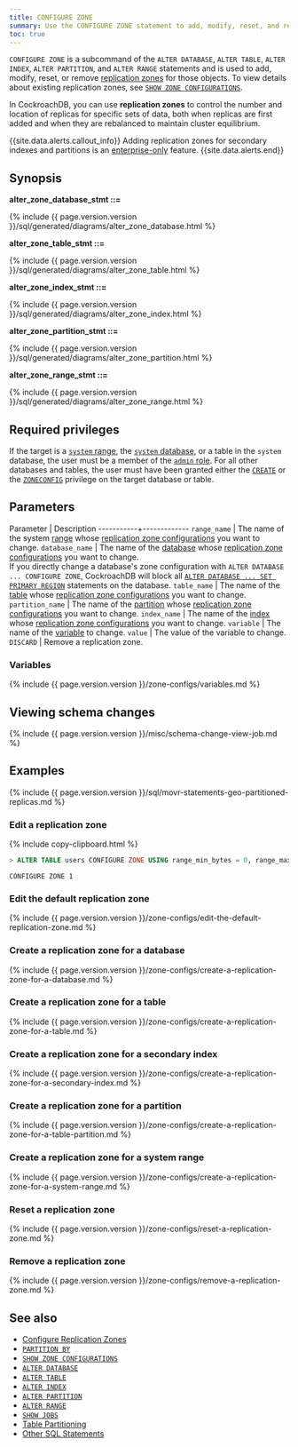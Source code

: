 ```yaml
---
title: CONFIGURE ZONE
summary: Use the CONFIGURE ZONE statement to add, modify, reset, and remove replication zones.
toc: true
---
```


`CONFIGURE ZONE` is a subcommand of the `ALTER DATABASE`, `ALTER TABLE`, `ALTER INDEX`, `ALTER PARTITION`, and `ALTER RANGE` statements and is used to add, modify, reset, or remove [replication zones](configure-replication-zones.html) for those objects. To view details about existing replication zones, see [`SHOW ZONE CONFIGURATIONS`](show-zone-configurations.html).

In CockroachDB, you can use **replication zones** to control the number and location of replicas for specific sets of data, both when replicas are first added and when they are rebalanced to maintain cluster equilibrium.

{{site.data.alerts.callout_info}}
Adding replication zones for secondary indexes and partitions is an [enterprise-only](enterprise-licensing.html) feature.
{{site.data.alerts.end}}

## Synopsis

**alter_zone_database_stmt ::=**

<div>
  {% include {{ page.version.version }}/sql/generated/diagrams/alter_zone_database.html %}
</div>

**alter_zone_table_stmt ::=**

<div>
  {% include {{ page.version.version }}/sql/generated/diagrams/alter_zone_table.html %}
</div>

**alter_zone_index_stmt ::=**

<div>
  {% include {{ page.version.version }}/sql/generated/diagrams/alter_zone_index.html %}
</div>

**alter_zone_partition_stmt ::=**

<div>
  {% include {{ page.version.version }}/sql/generated/diagrams/alter_zone_partition.html %}
</div>

**alter_zone_range_stmt ::=**

<div>
  {% include {{ page.version.version }}/sql/generated/diagrams/alter_zone_range.html %}
</div>

## Required privileges

If the target is a [`system` range](#create-a-replication-zone-for-a-system-range), the [`system` database](show-databases.html#preloaded-databases), or a table in the `system` database, the user must be a member of the [`admin` role](authorization.html#create-and-manage-roles). For all other databases and tables, the user must have been granted either the [`CREATE`](grant.html#supported-privileges) or the [`ZONECONFIG`](grant.html#supported-privileges) privilege on the target database or table.

## Parameters

 Parameter | Description
-----------+-------------
`range_name` | The name of the system [range](architecture/overview.html#glossary) whose [replication zone configurations](configure-replication-zones.html) you want to change.
`database_name` | The name of the [database](create-database.html) whose [replication zone configurations](configure-replication-zones.html) you want to change.<br> If you directly change a database's zone configuration with `ALTER DATABASE ... CONFIGURE ZONE`, CockroachDB will block all [`ALTER DATABASE ... SET PRIMARY REGION`](set-primary-region.html) statements on the database.
`table_name` | The name of the [table](create-table.html) whose [replication zone configurations](configure-replication-zones.html) you want to change.
`partition_name` | The name of the [partition](partitioning.html) whose [replication zone configurations](configure-replication-zones.html) you want to change.
`index_name` | The name of the [index](indexes.html) whose [replication zone configurations](configure-replication-zones.html) you want to change.
`variable` | The name of the [variable](#variables) to change.
`value` | The value of the variable to change.
`DISCARD` | Remove a replication zone.

### Variables

{% include {{ page.version.version }}/zone-configs/variables.md %}

## Viewing schema changes

{% include {{ page.version.version }}/misc/schema-change-view-job.md %}

## Examples

{% include {{ page.version.version }}/sql/movr-statements-geo-partitioned-replicas.md %}

### Edit a replication zone

{% include copy-clipboard.html %}
~~~ sql
> ALTER TABLE users CONFIGURE ZONE USING range_min_bytes = 0, range_max_bytes = 90000, gc.ttlseconds = 89999, num_replicas = 4;
~~~

~~~
CONFIGURE ZONE 1
~~~

### Edit the default replication zone

{% include {{ page.version.version }}/zone-configs/edit-the-default-replication-zone.md %}

### Create a replication zone for a database

{% include {{ page.version.version }}/zone-configs/create-a-replication-zone-for-a-database.md %}

### Create a replication zone for a table

{% include {{ page.version.version }}/zone-configs/create-a-replication-zone-for-a-table.md %}

### Create a replication zone for a secondary index

{% include {{ page.version.version }}/zone-configs/create-a-replication-zone-for-a-secondary-index.md %}

### Create a replication zone for a partition

{% include {{ page.version.version }}/zone-configs/create-a-replication-zone-for-a-table-partition.md %}

### Create a replication zone for a system range

{% include {{ page.version.version }}/zone-configs/create-a-replication-zone-for-a-system-range.md %}

### Reset a replication zone

{% include {{ page.version.version }}/zone-configs/reset-a-replication-zone.md %}

### Remove a replication zone

{% include {{ page.version.version }}/zone-configs/remove-a-replication-zone.md %}

## See also

- [Configure Replication Zones](configure-replication-zones.html)
- [`PARTITION BY`](partition-by.html)
- [`SHOW ZONE CONFIGURATIONS`](show-zone-configurations.html)
- [`ALTER DATABASE`](alter-database.html)
- [`ALTER TABLE`](alter-table.html)
- [`ALTER INDEX`](alter-index.html)
- [`ALTER PARTITION`](alter-partition.html)
- [`ALTER RANGE`](alter-range.html)
- [`SHOW JOBS`](show-jobs.html)
- [Table Partitioning](partitioning.html)
- [Other SQL Statements](sql-statements.html)
